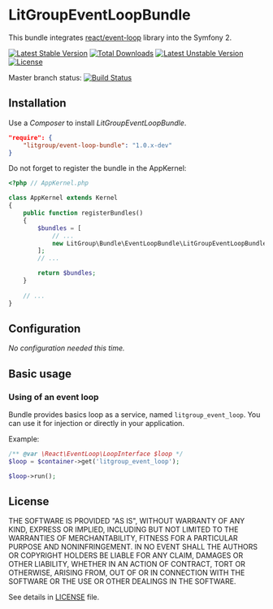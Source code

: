 LitGroupEventLoopBundle
=======================

This bundle integrates [react/event-loop][event-loop] library into the Symfony 2.

[![Latest Stable Version](https://poser.pugx.org/litgroup/event-loop-bundle/v/stable.svg)](https://packagist.org/packages/litgroup/event-loop-bundle)
[![Total Downloads](https://poser.pugx.org/litgroup/event-loop-bundle/downloads.svg)](https://packagist.org/packages/litgroup/event-loop-bundle)
[![Latest Unstable Version](https://poser.pugx.org/litgroup/event-loop-bundle/v/unstable.svg)](https://packagist.org/packages/litgroup/event-loop-bundle)
[![License](https://poser.pugx.org/litgroup/event-loop-bundle/license.svg)](https://packagist.org/packages/litgroup/event-loop-bundle)

Master branch status:
[![Build Status](https://travis-ci.org/LitGroup/LitGroupEventLoopBundle.svg?branch=master)](https://travis-ci.org/LitGroup/LitGroupEventLoopBundle)

Installation
------------

Use a _Composer_ to install _LitGroupEventLoopBundle_.

```json
"require": {
    "litgroup/event-loop-bundle": "1.0.x-dev"
}
```

Do not forget to register the bundle in the AppKernel:

```php
<?php // AppKernel.php

class AppKernel extends Kernel
{
    public function registerBundles()
    {
        $bundles = [
            // ...
            new LitGroup\Bundle\EventLoopBundle\LitGroupEventLoopBundle(),
        ];
        // ...

        return $bundles;
    }
 	
    // ...   
}
```

Configuration
-------------

*No configuration needed this time.*

Basic usage
-----------

### Using of an event loop

Bundle provides basics loop as a service, named `litgroup_event_loop`.
You can use it for injection or directly in your application.

Example:

```php
/** @var \React\EventLoop\LoopInterface $loop */
$loop = $container->get('litgroup_event_loop');

$loop->run();
```

License
-------

THE SOFTWARE IS PROVIDED "AS IS", WITHOUT WARRANTY OF ANY KIND, EXPRESS OR
IMPLIED, INCLUDING BUT NOT LIMITED TO THE WARRANTIES OF MERCHANTABILITY,
FITNESS FOR A PARTICULAR PURPOSE AND NONINFRINGEMENT. IN NO EVENT SHALL THE
AUTHORS OR COPYRIGHT HOLDERS BE LIABLE FOR ANY CLAIM, DAMAGES OR OTHER
LIABILITY, WHETHER IN AN ACTION OF CONTRACT, TORT OR OTHERWISE, ARISING FROM,
OUT OF OR IN CONNECTION WITH THE SOFTWARE OR THE USE OR OTHER DEALINGS IN
THE SOFTWARE.

See details in [LICENSE][license] file.


[event-loop]: https://github.com/reactphp/event-loop "React Event Loop on GitHub"
[license]: Resources/meta/LICENSE